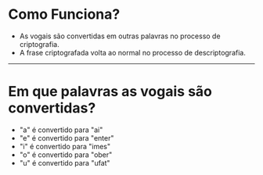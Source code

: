 # Como Funciona?
- As vogais são convertidas em outras palavras no processo de criptografia.
- A frase criptografada volta ao normal no processo de descriptografia.
---
# Em que palavras as vogais são convertidas?
- "a" é convertido para "ai"
- "e" é convertido para "enter"
- "i" é convertido para "imes"
- "o" é convertido para "ober"
- "u" é convertido para "ufat"
